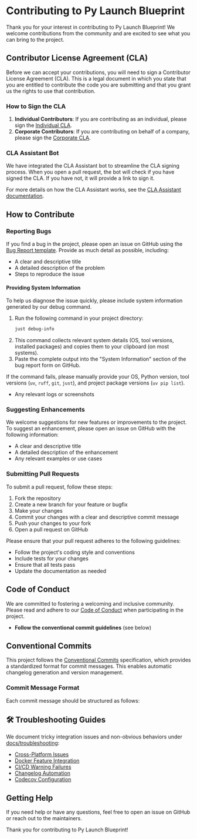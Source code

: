 # Contributing to Py Launch Blueprint

Thank you for your interest in contributing to Py Launch Blueprint! We welcome contributions from the community and are excited to see what you can bring to the project.

## Contributor License Agreement (CLA)

Before we can accept your contributions, you will need to sign a Contributor License Agreement (CLA). This is a legal document in which you state that you are entitled to contribute the code you are submitting and that you grant us the rights to use that contribution.

### How to Sign the CLA

1. **Individual Contributors**: If you are contributing as an individual, please sign the [Individual CLA](./docs/cla/individual_cla.md).
2. **Corporate Contributors**: If you are contributing on behalf of a company, please sign the [Corporate CLA](./docs/cla/corporate_cla.md).

### CLA Assistant Bot

We have integrated the CLA Assistant bot to streamline the CLA signing process. When you open a pull request, the bot will check if you have signed the CLA. If you have not, it will provide a link to sign it.

For more details on how the CLA Assistant works, see the [CLA Assistant documentation](docs/source/tools/cla-assistant.md).

## How to Contribute

### Reporting Bugs

If you find a bug in the project, please open an issue on GitHub using the [Bug Report template](https://github.com/smorin/py-launch-blueprint/issues). Provide as much detail as possible, including:
- A clear and descriptive title
- A detailed description of the problem
- Steps to reproduce the issue

#### Providing System Information
To help us diagnose the issue quickly, please include system information generated by our debug command.

1.  Run the following command in your project directory:
    ```bash
    just debug-info
    ```
2.  This command collects relevant system details (OS, tool versions, installed packages) and copies them to your clipboard (on most systems).
3.  Paste the complete output into the "System Information" section of the bug report form on GitHub.

If the command fails, please manually provide your OS, Python version, tool versions (`uv`, `ruff`, `git`, `just`), and project package versions (`uv pip list`).

- Any relevant logs or screenshots

### Suggesting Enhancements

We welcome suggestions for new features or improvements to the project. To suggest an enhancement, please open an issue on GitHub with the following information:
- A clear and descriptive title
- A detailed description of the enhancement
- Any relevant examples or use cases

### Submitting Pull Requests

To submit a pull request, follow these steps:
1. Fork the repository
2. Create a new branch for your feature or bugfix
3. Make your changes
4. Commit your changes with a clear and descriptive commit message
5. Push your changes to your fork
6. Open a pull request on GitHub

Please ensure that your pull request adheres to the following guidelines:
- Follow the project's coding style and conventions
- Include tests for your changes
- Ensure that all tests pass
- Update the documentation as needed

## Code of Conduct

We are committed to fostering a welcoming and inclusive community. Please read and adhere to our [Code of Conduct](CODE_OF_CONDUCT.md) when participating in the project.


- **Follow the conventional commit guidelines** (see below)

## Conventional Commits

This project follows the [Conventional Commits](https://www.conventionalcommits.org/) specification, which provides a standardized format for commit messages. This enables automatic changelog generation and version management.

### Commit Message Format

Each commit message should be structured as follows:

## 🛠 Troubleshooting Guides

We document tricky integration issues and non-obvious behaviors under [docs/troubleshooting](./docs/troubleshooting/):

- [Cross-Platform Issues](./docs/troubleshooting/cross-platform-issues.md)
- [Docker Feature Integration](./docs/troubleshooting/docker-feature.md)
- [CI/CD Warning Failures](./docs/troubleshooting/warning-ci-cd.md)
- [Changelog Automation](./docs/troubleshooting/changelog-disable.md)
- [Codecov Configuration](./docs/troubleshooting/codecov-feature.md)

## Getting Help

If you need help or have any questions, feel free to open an issue on GitHub or reach out to the maintainers.

Thank you for contributing to Py Launch Blueprint!
